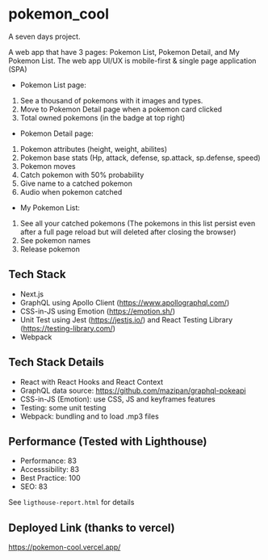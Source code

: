 # pokemon_cool
A seven days project.

A web app that have 3 pages: Pokemon List, Pokemon
Detail, and My Pokemon List. The web app UI/UX is mobile-first & single page application (SPA)

- Pokemon List page:

1. See a thousand of pokemons with it images and types.
2. Move to Pokemon Detail page when a pokemon card clicked
3. Total owned pokemons (in the badge at top right) 

- Pokemon Detail page:

1. Pokemon attributes (height, weight, abilites)
2. Pokemon base stats (Hp, attack, defense, sp.attack, sp.defense, speed)
3. Pokemon moves
4. Catch pokemon with 50% probability
5. Give name to a catched pokemon
6. Audio when pokemon catched

- My Pokemon List:

1. See all your catched pokemons (The pokemons in this list persist even after a full page reload but will deleted after closing the browser)
2. See pokemon names
3. Release pokemon

## Tech Stack

- Next.js
- GraphQL using Apollo Client (https://www.apollographql.com/) 
- CSS-in-JS using Emotion (https://emotion.sh/)
- Unit Test using Jest (https://jestjs.io/) and React Testing Library
  (https://testing-library.com/)
- Webpack

## Tech Stack Details

- React with React Hooks and React Context
- GraphQL data source: https://github.com/mazipan/graphql-pokeapi
- CSS-in-JS (Emotion): use CSS, JS and keyframes features 
- Testing: some unit testing
- Webpack: bundling and to load .mp3 files

## Performance (Tested with Lighthouse)

- Performance: 83
- Accesssibility: 83
- Best Practice: 100
- SEO: 83

See `ligthouse-report.html` for details

## Deployed Link (thanks to vercel)

https://pokemon-cool.vercel.app/
